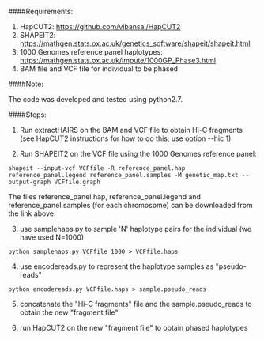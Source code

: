 

####Requirements: 

1. HapCUT2: https://github.com/vibansal/HapCUT2
2. SHAPEIT2: https://mathgen.stats.ox.ac.uk/genetics_software/shapeit/shapeit.html 
3. 1000 Genomes reference panel haplotypes: https://mathgen.stats.ox.ac.uk/impute/1000GP_Phase3.html
4. BAM file and VCF file for individual to be phased 

####Note: 

The code was developed and tested using python2.7. 


####Steps: 

1. Run extractHAIRS on the BAM and VCF file  to obtain Hi-C fragments (see HapCUT2 instructions for how to do this, use option --hic 1)

2. Run SHAPEIT2 on the VCF file using the 1000 Genomes reference panel:

```
shapeit --input-vcf VCFfile -R reference_panel.hap reference_panel.legend reference_panel.samples -M genetic_map.txt --output-graph VCFfile.graph
```
The files reference_panel.hap, reference_panel.legend and reference_panel.samples (for each chromosome) can be downloaded from the link above. 

3. use samplehaps.py to sample 'N' haplotype pairs for the individual (we have used N=1000)

```
python samplehaps.py VCFfile 1000 > VCFfile.haps 
```

4. use encodereads.py to represent the haplotype samples as "pseudo-reads" 

```
python encodereads.py VCFfile.haps > sample.pseudo_reads
```

5. concatenate the "Hi-C fragments" file and the sample.pseudo_reads to obtain the new "fragment file"

6. run HapCUT2 on the new "fragment file" to obtain phased haplotypes 
